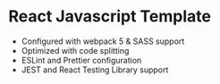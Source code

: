 # React Javascript Template

- Configured with webpack 5 & SASS support
- Optimized with code splitting
- ESLint and Prettier configuration
- JEST and React Testing Library support
